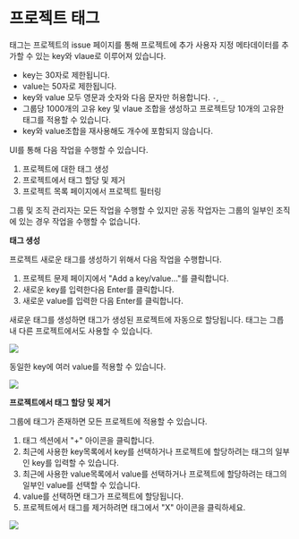 # 프로젝트 태그

태그는 프로젝트의 issue 페이지를 통해 프로젝트에 추가 사용자 지정 메타데이터를 추가할 수 있는 key와 vlaue로 이루어져 있습니다.

* key는 30자로 제한됩니다.
* value는 50자로 제한됩니다.
* key와 value 모두 영문과 숫자와 다음 문자만 허용합니다. `-`, `_`
* 그룹당 1000개의 고유 key 및 vlaue 조합을 생성하고 프로젝트당 10개의 고유한 태그를 적용할 수 있습니다.
* key와 value조합을 재사용해도 개수에 포함되지 않습니다.

UI를 통해 다음 작업을 수행할 수 있습니다.

1. 프로젝트에 대한 태그 생성
2. 프로젝트에서 태그 할당 및 제거
3. 프로젝트 목록 페이지에서 프로젝트 필터링

그룹 및 조직 관리자는 모든 작업을 수행할 수 있지만 공동 작업자는 그룹의 일부인 조직에 있는 경우 작업을 수행할 수 없습니다.

**태그 생성**

프로젝트 새로운 태그를 생성하기 위해서 다음 작업을 수행합니다.

1. 프로젝트 문제 페이지에서 "Add a key/value..."를 클릭합니다.
2. 새로운 key를 입력한다음 Enter를 클릭합니다.
3. 새로운 value를 입력한 다음 Enter를 클릭합니다.

새로운 태그를 생성하면 태그가 생성된 프로젝트에 자동으로 할당됩니다. 태그는 그릅 내 다른 프로젝트에서도 사용할 수 있습니다.

![](../../../.gitbook/assets/screenshot\_2020-09-29\_at\_17.58.47.png)

동일한 key에 여러 value를 적용할 수 있습니다.

![](../../../.gitbook/assets/screenshot\_2020-09-29\_at\_18.04.30.png)

**프로젝트에서 태그 할당 및 제거**

그룹에 태그가 존재하면 모든 프로젝트에 적용할 수 있습니다.

1. 태그 섹션에서 "+" 아이콘을 클릭합니다.
2. 최근에 사용한 key목록에서 key를 선택하거나 프로젝트에 할당하려는 태그의 일부인 key를 입력할 수 있습니다.
3. 최근에 사용한 value목록에서 value를 선택하거나 프로젝트에 할당하려는 태그의 일부인 value를 선택할 수 있습니다.
4. value를 선택하면 태그가 프로젝트에 할당됩니다.
5. 프로젝트에서 태그를 제거하려면 태그에서 "X" 아이콘을 클릭하세요.

![](../../../.gitbook/assets/screenshot\_2020-09-29\_at\_18.14.44.png)

